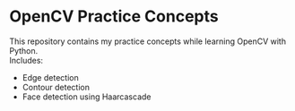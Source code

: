 # OpenCV Practice Concepts
This repository contains my practice concepts while learning OpenCV with Python.  
Includes:
- Edge detection
- Contour detection
- Face detection using Haarcascade
